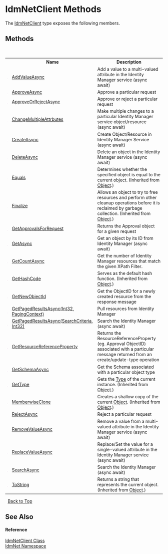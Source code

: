 # IdmNetClient Methods
 

The <a href="T_IdmNet_IdmNetClient">IdmNetClient</a> type exposes the following members.


## Methods
&nbsp;<table><tr><th></th><th>Name</th><th>Description</th></tr><tr><td>![Public method](media/pubmethod.gif "Public method")</td><td><a href="M_IdmNet_IdmNetClient_AddValueAsync">AddValueAsync</a></td><td>
Add a value to a multi-valued attribute in the Identity Manager service (async await)</td></tr><tr><td>![Public method](media/pubmethod.gif "Public method")</td><td><a href="M_IdmNet_IdmNetClient_ApproveAsync">ApproveAsync</a></td><td>
Approve a particular request</td></tr><tr><td>![Public method](media/pubmethod.gif "Public method")</td><td><a href="M_IdmNet_IdmNetClient_ApproveOrRejectAsync">ApproveOrRejectAsync</a></td><td>
Approve or reject a particular request</td></tr><tr><td>![Public method](media/pubmethod.gif "Public method")</td><td><a href="M_IdmNet_IdmNetClient_ChangeMultipleAttrbutes">ChangeMultipleAttrbutes</a></td><td>
Make multiple changes to a particular Identity Manager service object/resource (async await)</td></tr><tr><td>![Public method](media/pubmethod.gif "Public method")</td><td><a href="M_IdmNet_IdmNetClient_CreateAsync">CreateAsync</a></td><td>
Create Object/Resource in Identity Manager Service (async await)</td></tr><tr><td>![Public method](media/pubmethod.gif "Public method")</td><td><a href="M_IdmNet_IdmNetClient_DeleteAsync">DeleteAsync</a></td><td>
Delete an object in the Identity Manager service (async await)</td></tr><tr><td>![Public method](media/pubmethod.gif "Public method")</td><td><a href="http://msdn2.microsoft.com/en-us/library/bsc2ak47" target="_blank">Equals</a></td><td>
Determines whether the specified object is equal to the current object.
 (Inherited from <a href="http://msdn2.microsoft.com/en-us/library/e5kfa45b" target="_blank">Object</a>.)</td></tr><tr><td>![Protected method](media/protmethod.gif "Protected method")</td><td><a href="http://msdn2.microsoft.com/en-us/library/4k87zsw7" target="_blank">Finalize</a></td><td>
Allows an object to try to free resources and perform other cleanup operations before it is reclaimed by garbage collection.
 (Inherited from <a href="http://msdn2.microsoft.com/en-us/library/e5kfa45b" target="_blank">Object</a>.)</td></tr><tr><td>![Public method](media/pubmethod.gif "Public method")</td><td><a href="M_IdmNet_IdmNetClient_GetApprovalsForRequest">GetApprovalsForRequest</a></td><td>
Returns the Approval object for a given request</td></tr><tr><td>![Public method](media/pubmethod.gif "Public method")</td><td><a href="M_IdmNet_IdmNetClient_GetAsync">GetAsync</a></td><td>
Get an object by its ID from Identity Manager (async await)</td></tr><tr><td>![Public method](media/pubmethod.gif "Public method")</td><td><a href="M_IdmNet_IdmNetClient_GetCountAsync">GetCountAsync</a></td><td>
Get the number of Identity Manager resources that match the given XPath Filter.</td></tr><tr><td>![Public method](media/pubmethod.gif "Public method")</td><td><a href="http://msdn2.microsoft.com/en-us/library/zdee4b3y" target="_blank">GetHashCode</a></td><td>
Serves as the default hash function.
 (Inherited from <a href="http://msdn2.microsoft.com/en-us/library/e5kfa45b" target="_blank">Object</a>.)</td></tr><tr><td>![Public method](media/pubmethod.gif "Public method")</td><td><a href="M_IdmNet_IdmNetClient_GetNewObjectId">GetNewObjectId</a></td><td>
Get the ObjectID for a newly created resource from the response message</td></tr><tr><td>![Public method](media/pubmethod.gif "Public method")</td><td><a href="M_IdmNet_IdmNetClient_GetPagedResultsAsync_1">GetPagedResultsAsync(Int32, PagingContext)</a></td><td>
Pull resources from Identity Manager</td></tr><tr><td>![Public method](media/pubmethod.gif "Public method")</td><td><a href="M_IdmNet_IdmNetClient_GetPagedResultsAsync">GetPagedResultsAsync(SearchCriteria, Int32)</a></td><td>
Search the Identity Manager (async await)</td></tr><tr><td>![Public method](media/pubmethod.gif "Public method")</td><td><a href="M_IdmNet_IdmNetClient_GetResourceReferenceProperty">GetResourceReferenceProperty</a></td><td>
Returns the ResourceReferenceProperty (eg. Approval ObjectID) associated with a particular message returned from an create/update-type operation</td></tr><tr><td>![Public method](media/pubmethod.gif "Public method")</td><td><a href="M_IdmNet_IdmNetClient_GetSchemaAsync">GetSchemaAsync</a></td><td>
Get the Schema associated with a particular object type</td></tr><tr><td>![Public method](media/pubmethod.gif "Public method")</td><td><a href="http://msdn2.microsoft.com/en-us/library/dfwy45w9" target="_blank">GetType</a></td><td>
Gets the <a href="http://msdn2.microsoft.com/en-us/library/42892f65" target="_blank">Type</a> of the current instance.
 (Inherited from <a href="http://msdn2.microsoft.com/en-us/library/e5kfa45b" target="_blank">Object</a>.)</td></tr><tr><td>![Protected method](media/protmethod.gif "Protected method")</td><td><a href="http://msdn2.microsoft.com/en-us/library/57ctke0a" target="_blank">MemberwiseClone</a></td><td>
Creates a shallow copy of the current <a href="http://msdn2.microsoft.com/en-us/library/e5kfa45b" target="_blank">Object</a>.
 (Inherited from <a href="http://msdn2.microsoft.com/en-us/library/e5kfa45b" target="_blank">Object</a>.)</td></tr><tr><td>![Public method](media/pubmethod.gif "Public method")</td><td><a href="M_IdmNet_IdmNetClient_RejectAsync">RejectAsync</a></td><td>
Reject a particular request</td></tr><tr><td>![Public method](media/pubmethod.gif "Public method")</td><td><a href="M_IdmNet_IdmNetClient_RemoveValueAsync">RemoveValueAsync</a></td><td>
Remove a value from a multi-valued attribute in the Identity Manager service (async await)</td></tr><tr><td>![Public method](media/pubmethod.gif "Public method")</td><td><a href="M_IdmNet_IdmNetClient_ReplaceValueAsync">ReplaceValueAsync</a></td><td>
Replace/Set the value for a single-valued attribute in the Identity Manager service (async await)</td></tr><tr><td>![Public method](media/pubmethod.gif "Public method")</td><td><a href="M_IdmNet_IdmNetClient_SearchAsync">SearchAsync</a></td><td>
Search the Identity Manager (async await)</td></tr><tr><td>![Public method](media/pubmethod.gif "Public method")</td><td><a href="http://msdn2.microsoft.com/en-us/library/7bxwbwt2" target="_blank">ToString</a></td><td>
Returns a string that represents the current object.
 (Inherited from <a href="http://msdn2.microsoft.com/en-us/library/e5kfa45b" target="_blank">Object</a>.)</td></tr></table>&nbsp;
<a href="#idmnetclient-methods">Back to Top</a>

## See Also


#### Reference
<a href="T_IdmNet_IdmNetClient">IdmNetClient Class</a><br /><a href="N_IdmNet">IdmNet Namespace</a><br />
